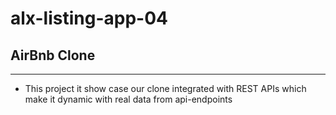 # alx-listing-app-04

## AirBnb Clone 
---
- This project it show case our clone integrated with REST APIs which make it dynamic with real data from api-endpoints
